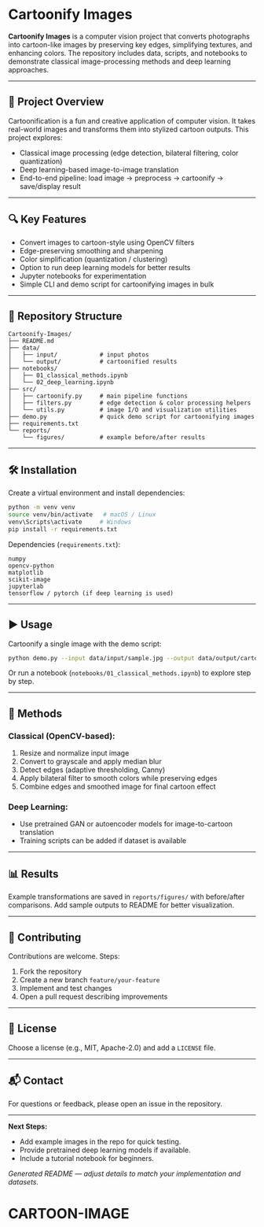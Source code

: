 # Cartoonify Images

**Cartoonify Images** is a computer vision project that converts photographs into cartoon-like images by preserving key edges, simplifying textures, and enhancing colors. The repository includes data, scripts, and notebooks to demonstrate classical image-processing methods and deep learning approaches.

---

## 🚀 Project Overview

Cartoonification is a fun and creative application of computer vision. It takes real-world images and transforms them into stylized cartoon outputs. This project explores:

* Classical image processing (edge detection, bilateral filtering, color quantization)
* Deep learning-based image-to-image translation
* End-to-end pipeline: load image → preprocess → cartoonify → save/display result

---

## 🔍 Key Features

* Convert images to cartoon-style using OpenCV filters
* Edge-preserving smoothing and sharpening
* Color simplification (quantization / clustering)
* Option to run deep learning models for better results
* Jupyter notebooks for experimentation
* Simple CLI and demo script for cartoonifying images in bulk

---

## 📁 Repository Structure

```
Cartoonify-Images/
├── README.md
├── data/
│   ├── input/            # input photos
│   └── output/           # cartoonified results
├── notebooks/
│   ├── 01_classical_methods.ipynb
│   └── 02_deep_learning.ipynb
├── src/
│   ├── cartoonify.py     # main pipeline functions
│   ├── filters.py        # edge detection & color processing helpers
│   └── utils.py          # image I/O and visualization utilities
├── demo.py               # quick demo script for cartoonifying images
├── requirements.txt
└── reports/
    └── figures/          # example before/after results
```

---

## 🛠️ Installation

Create a virtual environment and install dependencies:

```bash
python -m venv venv
source venv/bin/activate   # macOS / Linux
venv\Scripts\activate     # Windows
pip install -r requirements.txt
```

Dependencies (`requirements.txt`):

```
numpy
opencv-python
matplotlib
scikit-image
jupyterlab
tensorflow / pytorch (if deep learning is used)
```

---

## ▶️ Usage

Cartoonify a single image with the demo script:

```bash
python demo.py --input data/input/sample.jpg --output data/output/cartoon.jpg
```

Or run a notebook (`notebooks/01_classical_methods.ipynb`) to explore step by step.

---

## 🧩 Methods

### Classical (OpenCV-based):

1. Resize and normalize input image
2. Convert to grayscale and apply median blur
3. Detect edges (adaptive thresholding, Canny)
4. Apply bilateral filter to smooth colors while preserving edges
5. Combine edges and smoothed image for final cartoon effect

### Deep Learning:

* Use pretrained GAN or autoencoder models for image-to-cartoon translation
* Training scripts can be added if dataset is available

---

## 📊 Results

Example transformations are saved in `reports/figures/` with before/after comparisons. Add sample outputs to README for better visualization.

---

## 🤝 Contributing

Contributions are welcome. Steps:

1. Fork the repository
2. Create a new branch `feature/your-feature`
3. Implement and test changes
4. Open a pull request describing improvements

---

## 🧾 License

Choose a license (e.g., MIT, Apache-2.0) and add a `LICENSE` file.

---

## 📬 Contact

For questions or feedback, please open an issue in the repository.

---

**Next Steps:**

* Add example images in the repo for quick testing.
* Provide pretrained deep learning models if available.
* Include a tutorial notebook for beginners.

*Generated README — adjust details to match your implementation and datasets.*
# CARTOON-IMAGE
